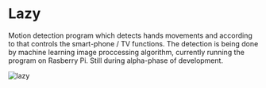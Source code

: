 # Lazy
Motion detection program which detects hands movements and according to that controls the smart-phone / TV functions. The detection is being done by machine learning image proccessing algorithm,  currently running the program on Rasberry Pi. 
Still during alpha-phase of development. 

<img src="https://i.ibb.co/bFXSb2W/lazy.png" alt="lazy" border="0">
